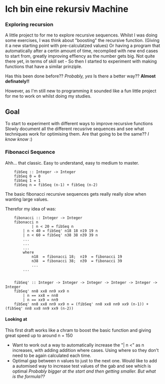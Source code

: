 # Ich bin eine rekursiv Machine

### Exploring recursion 

A little project to for me to explore recursive sequences. Whilst I was doing some exercises, I was think about "boosting" the recursive function. (Giving it a new starting point with pre-calculatzed values)
Or having a program that automatically after a certin amount of time, recomplied with new end cases to start from, greatly improving effiency as the number gets big.
Not quite there yet, in terms of skill set - So then I started to experiment with making functions that have a similar prinziple. 

Has this been done before?? *Probably, yes* 
Is there a better way?? **Almost definately!!**

However, as I'm still new to programming it sounded like a fun little project for me to work on whilst doing my studies.


## Goal

To start to experiment with different ways to improve recursive functions
Slowly document all the different recusrive sequences and see what techniques work for optimising them. Are that going to be the same?? *I know know* :) 


### Fibonacci Sequence

Ahh... that classic. Easy to understand, easy to medium to master.
````
	fibSeq :: Integer -> Integer
	fibSeq 0 = 0
	fibSeq 1 = 1
	fibSeq n = fibSeq (n-1) + fibSeq (n-2)
````
The basic fibonacci recursive sequences gets really really slow when wanting large values.

Therefor my idea of was:
````
	fibonacci :: Integer -> Integer
	fibonacci n
            | n < 20 = fibSeq n
	    | n < 40 = fibSeq' n18 18 n19 19 n
	    | n < 60 = fibSeq' n38 38 n39 39 n
	    ...
		...
		...
	    where
	        n18  = fibonacci 18;  n19  = fibonacci 19
	        n38  = fibonacci 38;  n39  = fibonacci 39
	        ...
		...
 		      

	fibSeq' :: Integer -> Integer -> Integer -> Integer -> Integer -> Integer
	fibSeq' nn8 xx8 nn9 xx9 n
	    | n == xx8 = nn8
	    | n == xx9 = nn9
	fibSeq' nn8 xx8 nn9 xx9 n = (fibSeq' nn8 xx8 nn9 xx9 (n-1)) + (fibSeq' nn8 xx8 nn9 xx9 (n-2))
````
#### Looking at

This first draft works like a chram to boost the basic function and giving great speed up to around n = 150

- Want to work out a way to automatically increase the "| n <" as n increases, with adding addition where cases. Using where so they don't need to be again calculated each time.
- Optimal gap between n values to just to the next one. Would like to add a automised way to increase test values of the gab and see which is optimal *Probably bigger at the start and then getting smaller. But what is the formula??*
